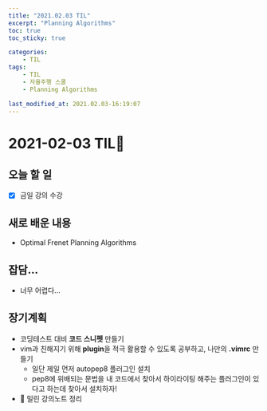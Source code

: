 ```yaml
---
title: "2021.02.03 TIL"
excerpt: "Planning Algorithms"
toc: true
toc_sticky: true

categories:
    - TIL 
tags:
    - TIL
    - 자율주행 스쿨
    - Planning Algorithms

last_modified_at: 2021.02.03-16:19:07  
---
```

 
# 2021-02-03 TIL📓
## 오늘 할 일
- [x] 금일 강의 수강

## 새로 배운 내용
- Optimal Frenet Planning Algorithms

## 잡담...
- 너무 어렵다...

## 장기계획
- 코딩테스트 대비 **코드 스니펫** 만들기
- vim과 친해지기 위해 **plugin**을 적극 활용할 수 있도록 공부하고, 나만의 **.vimrc** 만들기
    - 일단 제일 먼저 autopep8 플러그인 설치
    - pep8에 위배되는 문법을 내 코드에서 찾아서 하이라이팅 해주는 플러그인이 있다고 하는데 찾아서 설치하자!
- 💫 밀린 강의노트 정리
